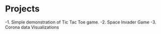 # Projects
  -1. Simple demonstration of Tic Tac Toe game.
  -2. Space Invader Game
  -3. Corona data Visualizations



